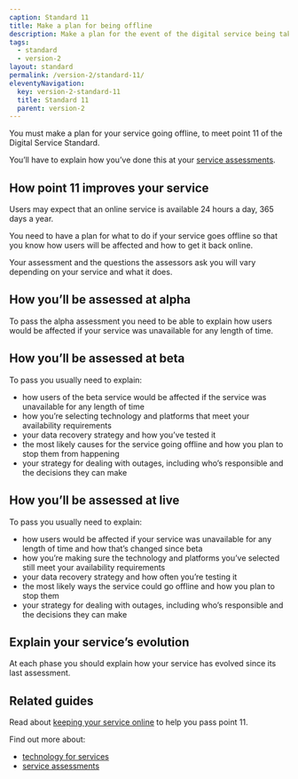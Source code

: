 ```yaml
---
caption: Standard 11
title: Make a plan for being offline
description: Make a plan for the event of the digital service being taken temporarily offline.
tags:
  - standard
  - version-2
layout: standard
permalink: /version-2/standard-11/
eleventyNavigation:
  key: version-2-standard-11
  title: Standard 11
  parent: version-2
---
```


You must make a plan for your service going offline, to meet point 11 of the Digital Service Standard.

You’ll have to explain how you’ve done this at your [service assessments](https://www.gov.uk/service-manual/service-assessments/how-service-assessments-work).

## How point 11 improves your service

Users may expect that an online service is available 24 hours a day, 365 days a year.

You need to have a plan for what to do if your service goes offline so that you know how users will be affected and how to get it back online.

Your assessment and the questions the assessors ask you will vary depending on your service and what it does.

## How you’ll be assessed at alpha

To pass the alpha assessment you need to be able to explain how users would be affected if your service was unavailable for any length of time.

## How you’ll be assessed at beta

To pass you usually need to explain:

- how users of the beta service would be affected if the service was unavailable for any length of time
- how you’re selecting technology and platforms that meet your availability requirements
- your data recovery strategy and how you’ve tested it
- the most likely causes for the service going offline and how you plan to stop them from happening
- your strategy for dealing with outages, including who’s responsible and the decisions they can make

## How you’ll be assessed at live

To pass you usually need to explain:

- how users would be affected if your service was unavailable for any length of time and how that’s changed since beta
- how you’re making sure the technology and platforms you’ve selected still meet your availability requirements
- your data recovery strategy and how often you’re testing it
- the most likely ways the service could go offline and how you plan to stop them
- your strategy for dealing with outages, including who’s responsible and the decisions they can make

## Explain your service’s evolution

At each phase you should explain how your service has evolved since its last assessment.

## Related guides

Read about [keeping your service online](https://www.gov.uk/service-manual/technology/uptime-and-availability-keeping-your-service-online) to help you pass point 11.

Find out more about:

- [technology for services](https://www.gov.uk/service-manual/technology)
- [service assessments](https://www.gov.uk/service-manual/service-assessments)
